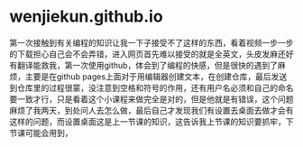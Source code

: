 # wenjiekun.github.io
第一次接触到有关编程的知识让我一下子接受不了这样的东西，看着视频一步一步的下载担心自己会不会弄错，进入网页首先难以接受的就是全英文，头皮发麻还好有翻译能救我，第一次使用github，体会到了编程的快感，但是很快的遇到了麻烦，主要是在github pages上面对于用编辑器创建文本，在创建仓库，最后发送到仓库里的过程很蒙，没注意到空格和符号的作用，还有用户名必须和自己的命名要一致才行，只是看着这个小课程来做完全是对的，但是他就是有错误，这个问题麻烦了我两天，到处问人去怎么做，最后自己才发现我们有设置去桌面去做才会有这样的问题，而设置桌面这是上一节课的知识，这告诉我上节课的知识要抓牢，下节课可能会用到，